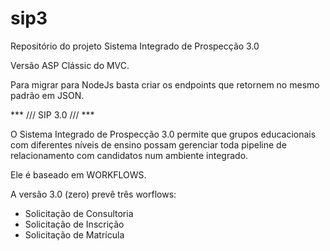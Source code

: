 # sip3
Repositório do projeto Sistema Integrado de Prospecção 3.0

Versão ASP Clássic do MVC. 

Para migrar para NodeJs basta criar os endpoints que retornem no mesmo padrão em JSON.


*** /// SIP 3.0 /// ***

O Sistema Integrado de Prospecção 3.0 permite que grupos educacionais com diferentes níveis de ensino possam gerenciar toda pipeline de relacionamento com candidatos num ambiente integrado.

Ele é baseado em WORKFLOWS. 

A versão 3.0 (zero) prevê três worflows:

- Solicitação de Consultoria
- Solicitação de Inscrição
- Solicitação de Matrícula
